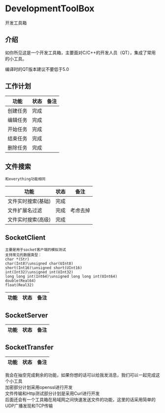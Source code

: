 # DevelopmentToolBox
开发工具箱

## 介绍

如你所见这是一个开发工具箱，主要面对C/C++的开发人员（QT），集成了常用的小工具。

编译时的QT版本建议不要低于5.0

工作计划
------

功能|状态|备注
---|---|---
创建任务|完成
编辑任务|完成
开始任务|完成
结束任务|完成
删除任务|完成

文件搜索
------
	和everything功能相同
	
功能|状态|备注
---|---|---
文件实时搜索(基础)|完成
文件扩展名过滤|完成|考虑去掉
文件实时搜索(高级)|完成

SocketClient
------
	主要是用于socket客户端的模拟测试  
	支持常见的数据类型：
	char *(Str)  
	char(Int8)\unsigned char(UInt8)  
	short(Int16)\unsigned short(UInt16)  
	int(Int32)\unsigned int(UInt32)  
	long long int(Int64)\unsigned long long int(UInt64)  
	double(Real64)  
	float(Real32)  
	
功能|状态|备注
---|---|---

SocketServer
------

功能|状态|备注
---|---|---

SocketTransfer
------

功能|状态|备注
---|---|---

我会在抽空完成剩余的功能，如果你想的话可以给我发消息，我们可以一起完成这个小工具  
加密部分计划采用openssl进行开发  
文件传输和Http测试部分计划是采用Curl进行开发  
后面还会有一个工具箱在局域网之间快速发送文件的功能，这里的话采用简单的UDP广播发现和TCP传输  
